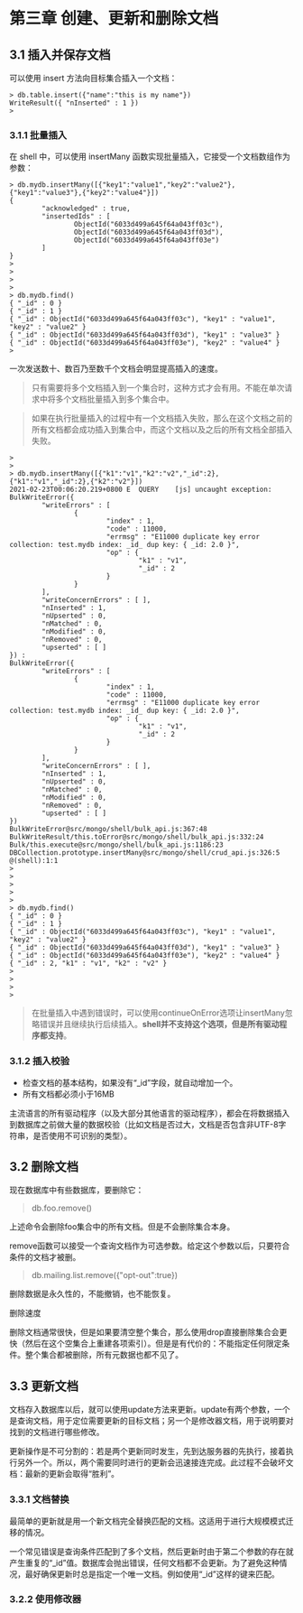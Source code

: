 # 第三章 创建、更新和删除文档

## 3.1 插入并保存文档
可以使用 insert 方法向目标集合插入一个文档：
```
> db.table.insert({"name":"this is my name"})
WriteResult({ "nInserted" : 1 })
>
```

### 3.1.1 批量插入
在 shell 中，可以使用 insertMany 函数实现批量插入，它接受一个文档数组作为参数：
```
> db.mydb.insertMany([{"key1":"value1","key2":"value2"},{"key1":"value3"},{"key2":"value4"}])
{
        "acknowledged" : true,
        "insertedIds" : [
                ObjectId("6033d499a645f64a043ff03c"),
                ObjectId("6033d499a645f64a043ff03d"),
                ObjectId("6033d499a645f64a043ff03e")
        ]
}
>
>
>
>
> db.mydb.find()
{ "_id" : 0 }
{ "_id" : 1 }
{ "_id" : ObjectId("6033d499a645f64a043ff03c"), "key1" : "value1", "key2" : "value2" }
{ "_id" : ObjectId("6033d499a645f64a043ff03d"), "key1" : "value3" }
{ "_id" : ObjectId("6033d499a645f64a043ff03e"), "key2" : "value4" }
>
```

一次发送数十、数百乃至数千个文档会明显提高插入的速度。

> 
> 只有需要将多个文档插入到一个集合时，这种方式才会有用。不能在单次请求中将多个文档批量插入到多个集合中。
> 

> 如果在执行批量插入的过程中有一个文档插入失败，那么在这个文档之前的所有文档都会成功插入到集合中，而这个文档以及之后的所有文档全部插入失败。
```
>
>
> db.mydb.insertMany([{"k1":"v1","k2":"v2","_id":2},{"k1":"v1","_id":2},{"k2":"v2"}])
2021-02-23T00:06:20.219+0800 E  QUERY    [js] uncaught exception: BulkWriteError({
        "writeErrors" : [
                {
                        "index" : 1,
                        "code" : 11000,
                        "errmsg" : "E11000 duplicate key error collection: test.mydb index: _id_ dup key: { _id: 2.0 }",
                        "op" : {
                                "k1" : "v1",
                                "_id" : 2
                        }
                }
        ],
        "writeConcernErrors" : [ ],
        "nInserted" : 1,
        "nUpserted" : 0,
        "nMatched" : 0,
        "nModified" : 0,
        "nRemoved" : 0,
        "upserted" : [ ]
}) :
BulkWriteError({
        "writeErrors" : [
                {
                        "index" : 1,
                        "code" : 11000,
                        "errmsg" : "E11000 duplicate key error collection: test.mydb index: _id_ dup key: { _id: 2.0 }",
                        "op" : {
                                "k1" : "v1",
                                "_id" : 2
                        }
                }
        ],
        "writeConcernErrors" : [ ],
        "nInserted" : 1,
        "nUpserted" : 0,
        "nMatched" : 0,
        "nModified" : 0,
        "nRemoved" : 0,
        "upserted" : [ ]
})
BulkWriteError@src/mongo/shell/bulk_api.js:367:48
BulkWriteResult/this.toError@src/mongo/shell/bulk_api.js:332:24
Bulk/this.execute@src/mongo/shell/bulk_api.js:1186:23
DBCollection.prototype.insertMany@src/mongo/shell/crud_api.js:326:5
@(shell):1:1
>
>
>
>
>
> db.mydb.find()
{ "_id" : 0 }
{ "_id" : 1 }
{ "_id" : ObjectId("6033d499a645f64a043ff03c"), "key1" : "value1", "key2" : "value2" }
{ "_id" : ObjectId("6033d499a645f64a043ff03d"), "key1" : "value3" }
{ "_id" : ObjectId("6033d499a645f64a043ff03e"), "key2" : "value4" }
{ "_id" : 2, "k1" : "v1", "k2" : "v2" }
>
>
>
>
```

> 在批量插入中遇到错误时，可以使用continueOnError选项让insertMany忽略错误并且继续执行后续插入。**shell并不支持这个选项，但是所有驱动程序都支持**。

### 3.1.2 插入校验
- 检查文档的基本结构，如果没有“_id”字段，就自动增加一个。
- 所有文档都必须小于16MB

主流语言的所有驱动程序（以及大部分其他语言的驱动程序），都会在将数据插入到数据库之前做大量的数据校验（比如文档是否过大，文档是否包含非UTF-8字符串，是否使用不可识别的类型）。

## 3.2 删除文档
现在数据库中有些数据库，要删除它：
> db.foo.remove()

上述命令会删除foo集合中的所有文档。但是不会删除集合本身。

remove函数可以接受一个查询文档作为可选参数。给定这个参数以后，只要符合条件的文档才被删。
> db.mailing.list.remove({"opt-out":true})

删除数据是永久性的，不能撤销，也不能恢复。

删除速度

删除文档通常很快，但是如果要清空整个集合，那么使用drop直接删除集合会更快（然后在这个空集合上重建各项索引）。但是是有代价的：不能指定任何限定条件。整个集合都被删除，所有元数据也都不见了。

## 3.3 更新文档
文档存入数据库以后，就可以使用update方法来更新。update有两个参数，一个是查询文档，用于定位需要更新的目标文档；另一个是修改器文档，用于说明要对找到的文档进行哪些修改。

更新操作是不可分割的：若是两个更新同时发生，先到达服务器的先执行，接着执行另外一个。所以，两个需要同时进行的更新会迅速接连完成。此过程不会破坏文档：最新的更新会取得“胜利”。

### 3.3.1 文档替换
最简单的更新就是用一个新文档完全替换匹配的文档。这适用于进行大规模模式迁移的情况。

一个常见错误是查询条件匹配到了多个文档，然后更新时由于第二个参数的存在就产生重复的“_id”值。数据库会抛出错误，任何文档都不会更新。为了避免这种情况，最好确保更新时总是指定一个唯一文档。例如使用“_id”这样的键来匹配。

### 3.2.2 使用修改器

